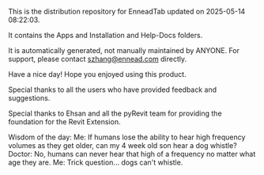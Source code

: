 This is the distribution repository for EnneadTab updated on 2025-05-14 08:22:03.

It contains the Apps and Installation and Help-Docs folders.

It is automatically generated, not manually maintained by ANYONE.
For support, please contact szhang@ennead.com directly.

Have a nice day! Hope you enjoyed using this product.

Special thanks to all the users who have provided feedback and suggestions.

Special thanks to Ehsan and all the pyRevit team for providing the foundation for the Revit Extension.



Wisdom of the day:
Me: If humans lose the ability to hear high frequency volumes as they get older, can my 4 week old son hear a dog whistle?    Doctor: No, humans can never hear that high of a frequency no matter what age they are.    Me: Trick question... dogs can't whistle.
